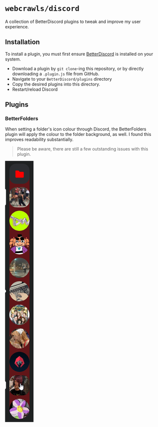 # `webcrawls/discord`

A collection of BetterDiscord plugins to tweak and improve my user experience.

## Installation

To install a plugin, you must first ensure [BetterDiscord](#) is installed on your system.

- Download a plugin by `git clone`-ing this repository, or by directly downloading a `.plugin.js` file from GitHub.
- Navigate to your `BetterDiscord/plugins` directory
- Copy the desired plugins into this directory.
- Restart/reload Discord

## Plugins

### BetterFolders

When setting a folder's icon colour through Discord, the BetterFolders plugin will apply the colour to the folder
background, as well. I found this improves readability substantially.

> Please be aware, there are still a few outstanding issues with this plugin.

![Demo gif](/assets/better-folders.gif)